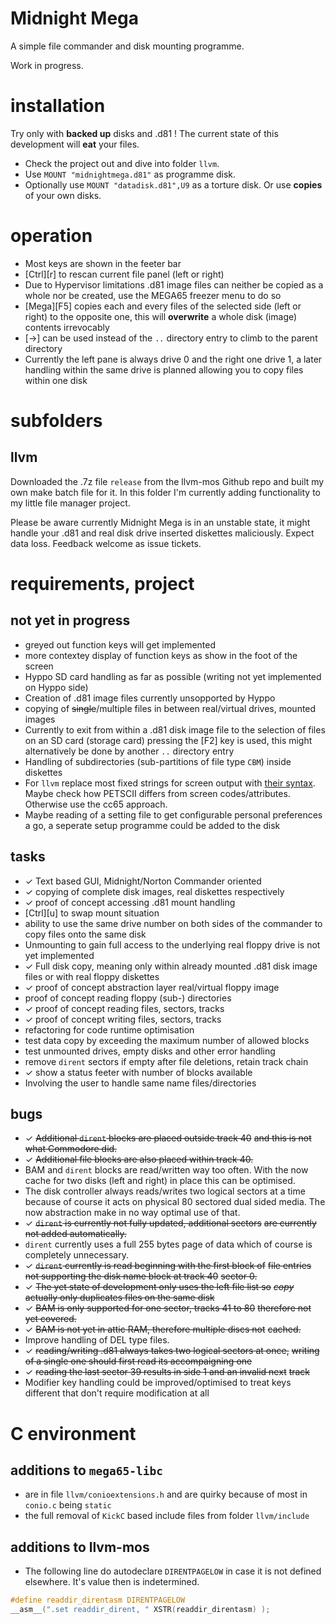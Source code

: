 # Midnight Mega

A simple file commander and disk mounting programme.

Work in progress.

# installation

Try only with **backed up** disks and .d81 ! The current state
of this development will **eat** your files.

* Check the project out and dive into folder `llvm`.
* Use `MOUNT "midnightmega.d81"` as programme disk.
* Optionally use `MOUNT "datadisk.d81",U9` as a torture disk. Or
  use **copies** of your own disks.

# operation

* Most keys are shown in the feeter bar
* [Ctrl][r] to rescan current file panel (left or right)
* Due to Hypervisor limitations .d81 image files can neither be
  copied as a whole nor be created, use the MEGA65 freezer menu
  to do so
* [Mega][F5] copies each and every files of the selected side
  (left or right) to the opposite one, this will **overwrite** a
  whole disk (image) contents irrevocably
* [&rarr;] can be used instead of the `..` directory entry to
  climb to the parent directory
* Currently the left pane is always drive 0 and the right one
  drive 1, a later handling within the same drive is planned
  allowing you to copy files within one disk

# subfolders

## llvm

Downloaded the .7z file `release` from the llvm-mos Github repo and
built my own make batch file for it. In this folder I'm currently
adding functionality to my little file manager project.

Please be aware currently Midnight Mega is in an unstable state, it
might handle your .d81 and real disk drive inserted diskettes
maliciously. Expect data loss. Feedback welcome as issue tickets.

# requirements, project

## not yet in progress

* greyed out function keys will get implemented
* more contextey display of function keys as show in the foot of
  the screen
* Hyppo SD card handling as far as possible (writing not yet
  implemented on Hyppo side)
* Creation of .d81 image files currently unsopported by Hyppo
* copying of ~~single~~/multiple files in between real/virtual drives,
  mounted images
* Currently to exit from within a .d81 disk image file to the selection
  of files on an SD card (storage card) pressing the [F2] key is used,
  this might alternatively be done by another `..` directory entry
* Handling of subdirectories (sub-partitions of file type `CBM`)
  inside diskettes
* For `llvm` replace most fixed strings for screen output with
  [their syntax](https://llvm-mos.org/wiki/Character_set). Maybe
  check how PETSCII differs from screen codes/attributes. Otherwise
  use the cc65 approach.
* Maybe reading of a setting file to get configurable personal
  preferences a go, a seperate setup programme could be added to
  the disk

## tasks

* ✓ Text based GUI, Midnight/Norton Commander oriented
* ✓ copying of complete disk images, real diskettes respectively
* ✓ proof of concept accessing .d81 mount handling
* [Ctrl][u] to swap mount situation
* ability to use the same drive number on both sides of the commander
  to copy files onto the same disk
* Unmounting to gain full access to the underlying real floppy drive
  is not yet implemented
* ✓ Full disk copy, meaning only within already mounted .d81 disk
  image files or with real floppy diskettes
* ✓ proof of concept abstraction layer real/virtual floppy image
* proof of concept reading floppy (sub-) directories
* ✓ proof of concept reading files, sectors, tracks
* ✓ proof of concept writing files, sectors, tracks
* refactoring for code runtime optimisation
* test data copy by exceeding the maximum number of allowed blocks
* test unmounted drives, empty disks and other error handling
* remove `dirent` sectors if empty after file deletions, retain
  track chain
* ✓ show a status feeter with number of blocks available
* Involving the user to handle same name files/directories

## bugs

* ✓ ~~Additional `dirent` blocks are placed outside track 40~~
  ~~and this is not what Commodore did.~~
* ✓ ~~Additional file blocks are also placed within track 40.~~
* BAM and `dirent` blocks are read/written way too often. With the
  now cache for two disks (left and right) in place this can be
  optimised.
* The disk controller always reads/writes two logical sectors
  at a time because of course it acts on physical 80 sectored
  dual sided media. The now abstraction make in no way optimal
  use of that.
* ✓ ~~`dirent` is currently not fully updated, additional sectors~~
  ~~are currently not added automatically.~~
* `dirent` currently uses a full 255 bytes page of data which of
  course is completely unnecessary.
* ✓ ~~`dirent` currently is read beginning with the first block of~~
  ~~file entries not supporting the disk name block at track 40~~
  ~~sector 0.~~
* ✓ ~~The yet state of development only uses the left file list so~~
  ~~*copy* actually only duplicates files on the same disk~~
* ✓ ~~BAM is only supported for one sector, tracks 41 to 80~~
  ~~therefore not yet covered.~~
* ✓ ~~BAM is not yet in attic RAM, therefore multiple discs not~~
  ~~cached.~~
* Improve handling of DEL type files.
* ✓ ~~reading/writing .d81 always takes two logical sectors at once,~~
  ~~writing of a single one should first read its accompaigning one~~
* ✓ ~~reading the last sector 39 results in side 1 and an invalid next~~
  ~~track~~
* Modifier key handling could be improved/optimised to treat keys
  different that don't require modification at all

# C environment

## additions to `mega65-libc`

* are in file `llvm/conioextensions.h` and are quirky because of most
  in `conio.c` being `static`
* the full removal of `KickC` based include files from folder
  `llvm/include`

## additions to llvm-mos

* The following line do autodeclare `DIRENTPAGELOW` in case it
  is not defined elsewhere. It's value then is indetermined.

```c
#define readdir_direntasm DIRENTPAGELOW
__asm__(".set readdir_dirent, " XSTR(readdir_direntasm) );
```
